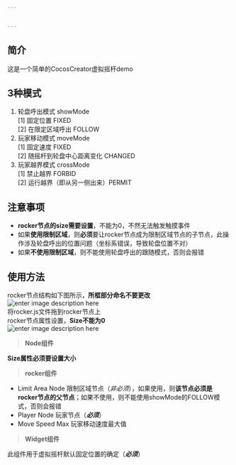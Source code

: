 ```yaml
---


---
```


<h2 id="简介">简介</h2>
<p>这是一个简单的CocosCreator虚拟摇杆demo</p>
<h2 id="种模式">3种模式</h2>
<ol>
<li>轮盘呼出模式 showMode<br>
[1] 固定位置 FIXED<br>
[2] 在限定区域呼出 FOLLOW</li>
<li>玩家移动模式 moveMode<br>
[1] 固定速度 FIXED<br>
[2] 随摇杆到轮盘中心距离变化 CHANGED</li>
<li>玩家越界模式 crossMode<br>
[1] 禁止越界 FORBID<br>
[2] 运行越界（即从另一侧出来）PERMIT</li>
</ol>
<h2 id="注意事项">注意事项</h2>
<ul>
<li><strong>rocker节点的size需要设置</strong>，不能为0，不然无法触发触摸事件</li>
<li>如果<strong>使用限制区域</strong>，则<strong>必须</strong>要让rocker节点成为限制区域节点的子节点，此操作涉及轮盘呼出的位置问题（坐标系错误，导致轮盘位置不对）</li>
<li>如果<strong>不使用限制区域</strong>，则不能使用轮盘呼出的跟随模式，否则会报错</li>
</ul>
<h2 id="使用方法">使用方法</h2>
<p>rocker节点结构如下图所示，<strong>所框部分命名不要更改</strong><br>
<img src="https://lh3.googleusercontent.com/4D7cbroa-XSRMDjiDD3yuUuRXNdMwVQF33jSw7XZoF7617Mp481rrAnQa-HuxwJxIr4fLDcvdyiR" alt="enter image description here" title="节点结构"><br>
将rocker.js文件拖到rocker节点上<br>
rocker节点属性设置，<strong>Size不能为0</strong><br>
<img src="https://lh3.googleusercontent.com/Sy60GXiKaBAFt3E9fsXDruc69FFX0YQS5m7Jkk5F3hrkP9RZJdgG4kUiSHZ4oMNpLI9lQSLl97zb" alt="enter image description here" title="rocker属性"></p>
<blockquote>
<p><strong>Node组件</strong></p>
</blockquote>
<p><strong>Size属性必须要设置大小</strong></p>
<blockquote>
<p><strong>rocker组件</strong></p>
</blockquote>
<ul>
<li>Limit Area Node 限制区域节点（<em>非必须</em>），如果使用，则<strong>该节点必须是rocker节点的父节点</strong>；如果不使用，则不能使用showMode的FOLLOW模式，否则会报错</li>
<li>Player Node 玩家节点（<em><strong>必须</strong></em>）</li>
<li>Move Speed Max 玩家移动速度最大值</li>
</ul>
<blockquote>
<p><strong>Widget组件</strong></p>
</blockquote>
<p>此组件用于虚拟摇杆默认固定位置的确定（<em><strong>必须</strong></em>）</p>

